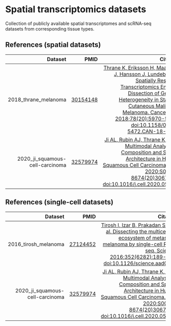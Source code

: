# Spatial transcriptomics datasets

Collection of publicly available spatial transcriptomes and scRNA-seq datasets
from corresponding tissue types.

## References (spatial datasets)

| Dataset | PMID | Citation |
|-:|-:|-:|
| 2018_thrane_melanoma | [30154148](https://pubmed.ncbi.nlm.nih.gov/30154148/) | [Thrane K, Eriksson H, Maaskola J, Hansson J, Lundeberg J. Spatially Resolved Transcriptomics Enables Dissection of Genetic Heterogeneity in Stage III Cutaneous Malignant Melanoma. Cancer Res. 2018;78(20):5970-5979. doi:10.1158/0008-5472.CAN-18-0747](https://cancerres.aacrjournals.org/content/78/20/5970.short) |
| 2020_ji_squamous-cell-carcinoma | [32579974](https://pubmed.ncbi.nlm.nih.gov/32579974/) | [Ji AL, Rubin AJ, Thrane K, et al. Multimodal Analysis of Composition and Spatial Architecture in Human Squamous Cell Carcinoma. Cell. 2020;S0092-8674(20)30672-3. doi:10.1016/j.cell.2020.05.039](https://www.sciencedirect.com/science/article/pii/S0092867420306723) |

## References (single-cell datasets)

| Dataset | PMID | Citation |
|-:|-:|-:|
| 2016_tirosh_melanoma | [27124452](https://pubmed.ncbi.nlm.nih.gov/27124452/) | [Tirosh I, Izar B, Prakadan SM, et al. Dissecting the multicellular ecosystem of metastatic melanoma by single-cell RNA-seq. Science. 2016;352(6282):189-196. doi:10.1126/science.aad0501](https://science.sciencemag.org/content/352/6282/189.long) |
| 2020_ji_squamous-cell-carcinoma | [32579974](https://pubmed.ncbi.nlm.nih.gov/32579974/) | [Ji AL, Rubin AJ, Thrane K, et al. Multimodal Analysis of Composition and Spatial Architecture in Human Squamous Cell Carcinoma. Cell. 2020;S0092-8674(20)30672-3. doi:10.1016/j.cell.2020.05.039](https://www.sciencedirect.com/science/article/pii/S0092867420306723) |
